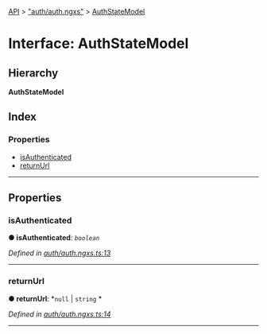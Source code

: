 [API](../README.md) > ["auth/auth.ngxs"](../modules/_auth_auth_ngxs_.md) > [AuthStateModel](../interfaces/_auth_auth_ngxs_.authstatemodel.md)

# Interface: AuthStateModel

## Hierarchy

**AuthStateModel**

## Index

### Properties

* [isAuthenticated](_auth_auth_ngxs_.authstatemodel.md#isauthenticated)
* [returnUrl](_auth_auth_ngxs_.authstatemodel.md#returnurl)

---

## Properties

<a id="isauthenticated"></a>

###  isAuthenticated

**● isAuthenticated**: *`boolean`*

*Defined in [auth/auth.ngxs.ts:13](https://github.com/authumn/authumn-angular/blob/93ce399/projects/authumn-angular/src/auth/auth.ngxs.ts#L13)*

___
<a id="returnurl"></a>

###  returnUrl

**● returnUrl**: *`null` |
`string`
*

*Defined in [auth/auth.ngxs.ts:14](https://github.com/authumn/authumn-angular/blob/93ce399/projects/authumn-angular/src/auth/auth.ngxs.ts#L14)*

___


